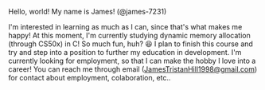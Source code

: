Hello, world!
My name is James! (@james-7231)

I'm interested in learning as much as I can, since that's what makes me happy!
At this moment, I'm currently studying dynamic memory allocation (through CS50x) in C! So much fun, huh? 😆
I plan to finish this course and try and step into a position to further my education in development.
I'm currently looking for employment, so that I can make the hobby I love into a career!
You can reach me through email (JamesTristanHill1998@gmail.com) for contact about employment, colaboration, etc..

<!---
james-7231/james-7231 is a ✨ special ✨ repository because its `README.md` (this file) appears on your GitHub profile.
You can click the Preview link to take a look at your changes.
--->
